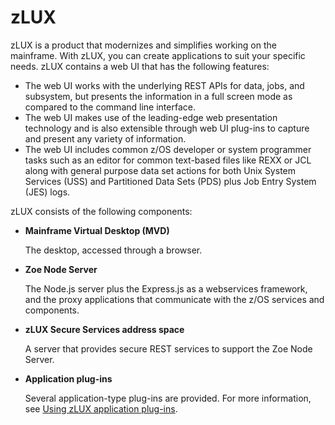 # zLUX

zLUX is a product that modernizes and simplifies working on the mainframe. With zLUX, you can create applications to suit your specific needs. zLUX contains a web UI that has the following features:

- The web UI works with the underlying REST APIs for data, jobs, and subsystem, but presents the information in a full screen mode as compared to the command line interface.
- The web UI makes use of the leading-edge web presentation technology and is also extensible through web UI plug-ins to capture and present any variety of information.
- The web UI includes common z/OS developer or system programmer tasks such as an editor for common text-based files like REXX or JCL along with general purpose data set actions for both Unix System Services (USS) and Partitioned Data Sets (PDS) plus Job Entry System (JES) logs.

zLUX consists of the following components:

- **Mainframe Virtual Desktop (MVD)**

    The desktop, accessed through a browser.

- **Zoe Node Server**

    The Node.js server plus the Express.js as a webservices framework, and the proxy applications that communicate with the z/OS services and components.

- **zLUX Secure Services address space**

    A server that provides secure REST services to support the Zoe Node Server.

- **Application plug-ins**

    Several application-type plug-ins are provided. For more information, see [Using zLUX application plug-ins](mvd-appplugins.md).
